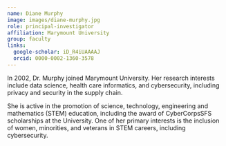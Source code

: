 ```yaml
---
name: Diane Murphy
image: images/diane-murphy.jpg
role: principal-investigator
affiliation: Marymount University
group: faculty
links:
  google-scholar: iD_R4iUAAAAJ
  orcid: 0000-0002-1360-3578
---
```

In 2002, Dr. Murphy joined Marymount University. Her research interests include data science, health care informatics, and cybersecurity, including privacy and security in the supply chain.

She is active in the promotion of science, technology, engineering and mathematics (STEM) education, including the award of CyberCorpsSFS scholarships at the University. One of her primary interests is the inclusion of women, minorities, and veterans in STEM careers, including cybersecurity.
